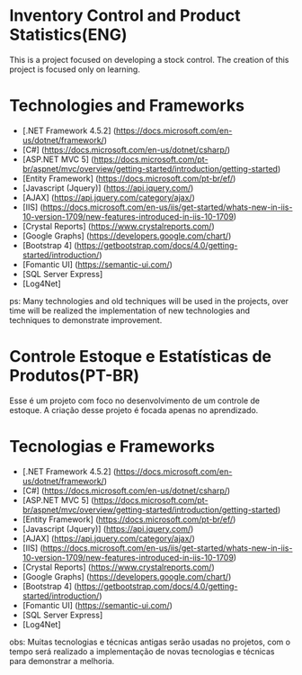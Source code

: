 # Inventory Control and Product Statistics(ENG)
This is a project focused on developing a stock control.
The creation of this project is focused only on learning.

# Technologies and Frameworks
- [.NET Framework 4.5.2] (https://docs.microsoft.com/en-us/dotnet/framework/)
- [C#] (https://docs.microsoft.com/en-us/dotnet/csharp/)
- [ASP.NET MVC 5] (https://docs.microsoft.com/pt-br/aspnet/mvc/overview/getting-started/introduction/getting-started)
- [Entity Framework] (https://docs.microsoft.com/pt-br/ef/)
- [Javascript (Jquery)] (https://api.jquery.com/)
- [AJAX] (https://api.jquery.com/category/ajax/)
- [IIS] (https://docs.microsoft.com/en-us/iis/get-started/whats-new-in-iis-10-version-1709/new-features-introduced-in-iis-10-1709)
- [Crystal Reports] (https://www.crystalreports.com/)
- [Google Graphs] (https://developers.google.com/chart/)
- [Bootstrap 4] (https://getbootstrap.com/docs/4.0/getting-started/introduction/)
- [Fomantic UI] (https://semantic-ui.com/)
- [SQL Server Express]
- [Log4Net]


ps: Many technologies and old techniques will be used in the projects, over time will be realized the implementation of new technologies and techniques to demonstrate improvement.

# Controle Estoque e Estatísticas de Produtos(PT-BR)
Esse é um projeto com foco no desenvolvimento de um controle de estoque.
A criação desse projeto é focada apenas no aprendizado.





# Tecnologias e Frameworks
- [.NET Framework 4.5.2] (https://docs.microsoft.com/en-us/dotnet/framework/)
- [C#] (https://docs.microsoft.com/en-us/dotnet/csharp/)
- [ASP.NET MVC 5] (https://docs.microsoft.com/pt-br/aspnet/mvc/overview/getting-started/introduction/getting-started)
- [Entity Framework] (https://docs.microsoft.com/pt-br/ef/)
- [Javascript (Jquery)] (https://api.jquery.com/)
- [AJAX] (https://api.jquery.com/category/ajax/)
- [IIS] (https://docs.microsoft.com/en-us/iis/get-started/whats-new-in-iis-10-version-1709/new-features-introduced-in-iis-10-1709)
- [Crystal Reports] (https://www.crystalreports.com/)
- [Google Graphs] (https://developers.google.com/chart/)
- [Bootstrap 4] (https://getbootstrap.com/docs/4.0/getting-started/introduction/)
- [Fomantic UI] (https://semantic-ui.com/)
- [SQL Server Express]
- [Log4Net]


obs: Muitas tecnologias e técnicas antigas serão usadas no projetos, com o tempo será realizado a implementação de novas tecnologias e técnicas para demonstrar a melhoria.
